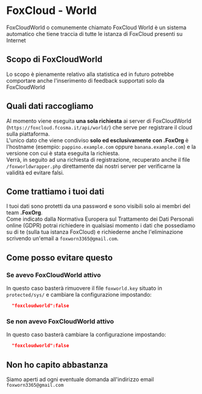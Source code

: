 # FoxCloud - World
FoxCloudWorld o comunemente chiamato FoxCloud World è un sistema automatico che tiene traccia di tutte le istanza di FoxCloud presenti su Internet

## Scopo di FoxCloudWorld
Lo scopo è pienamente relativo alla statistica ed in futuro potrebbe comportare anche l'inserimento di feedback supportati solo da FoxCloudWorld

## Quali dati raccogliamo
Al momento viene eseguita __una sola richiesta__ ai server di FoxCloudWorld (`https://foxcloud.fcosma.it/api/world/`) che serve per registrare il cloud sulla piattaforma.<br>
L'unico dato che viene condiviso **solo ed esclusivamente con .FoxOrg** è l'hostname (esempio: `pappino.example.com` oppure `banana.example.com`) e la versione con cui è stata eseguita la richiesta.<br>
Verrà, in seguito ad una richiesta di registrazione, recuperato anche il file `/foxworldwrapper.php` direttamente dai nostri server per verificarne la validità ed evitare falsi.

## Come trattiamo i tuoi dati
I tuoi dati sono protetti da una password e sono visibili solo ai membri del team **.FoxOrg**.<br>
Come indicato dalla Normativa Europera sul Trattamento dei Dati Personali online (GDPR) potrai richiedere in qualsiasi momento i dati che possediamo su di te (sulla tua istanza FoxCloud) e richiederne anche l'eliminazione scrivendo un'email a `foxworn3365@gmail.com`.

## Come posso evitare questo
### Se avevo FoxCloudWorld attivo
In questo caso basterà rimuovere il file `foxworld.key` situato in `protected/sys/` e cambiare la configurazione impostando:
```json
  "foxcloudworld":false
```
### Se non avevo FoxCloudWorld attivo
In questo caso basterà cambiare la configurazione impostando:
```json
  "foxcloudworld":false
```

## Non ho capito abbastanza
Siamo aperti ad ogni eventuale domanda all'indirizzo email `foxworn3365@gmail.com`

